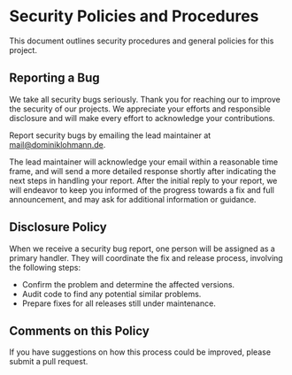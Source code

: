 <!--
---
title: Security Policy
permalink: /security-policy
---
-->

# Security Policies and Procedures

This document outlines security procedures and general policies for this
project.

## Reporting a Bug

We take all security bugs seriously. Thank you for reaching our to improve the
security of our projects. We appreciate your efforts and responsible disclosure
and will make every effort to acknowledge your contributions.

Report security bugs by emailing the lead maintainer at
[mail@dominiklohmann.de][mailto].

The lead maintainer will acknowledge your email within a reasonable time frame,
and will send a more detailed response shortly after indicating the next steps
in handling your report. After the initial reply to your report, we will
endeavor to keep you informed of the progress towards a fix and full
announcement, and may ask for additional information or guidance.

## Disclosure Policy

When we receive a security bug report, one person will be assigned as a primary
handler. They will coordinate the fix and release process, involving the
following steps:

- Confirm the problem and determine the affected versions.
- Audit code to find any potential similar problems.
- Prepare fixes for all releases still under maintenance.

## Comments on this Policy

If you have suggestions on how this process could be improved, please submit a
pull request.

[mailto]: mailto:mail@dominiklohmann.de
